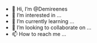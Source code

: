 - 👋 Hi, I’m @Demireenes
- 👀 I’m interested in ...
- 🌱 I’m currently learning ...
- 💞️ I’m looking to collaborate on ...
- 📫 How to reach me ...

<!---
Demireenes/Demireenes is a ✨ special ✨ repository because its `README.md` (this file) appears on your GitHub profile.
You can click the Preview link to take a look at your changes.
--->
